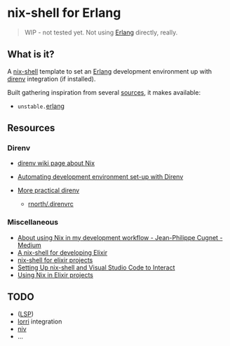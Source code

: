 # nix-shell for Erlang

> WIP - not tested yet. Not using [Erlang](https://www.erlang.org/) directly, really.

## What is it?

A [nix-shell](https://nixos.org/manual/nix/stable/#description-13) template to set an [Erlang](https://www.erlang.org/) development environment up with [direnv](https://github.com/direnv/direnv) integration (if installed).

Built gathering inspiration from several [sources](#resources), it makes available:

- `unstable.`[erlang](https://www.erlang.org/)

## Resources

### Direnv

- [direnv wiki page about Nix](https://github.com/direnv/direnv/wiki/Nix)
- [Automating development environment set-up with Direnv](http://www.futurile.net/2016/02/03/automating-environment-setup-with-direnv/)
- [More prac­ti­cal direnv](https://rnorth.org/more-practical-direnv/)

  - [rnorth/.direnvrc](https://gist.github.com/rnorth/0fd5048da85957da39c17bd49c4ca922)

### Miscellaneous

- [About using Nix in my development workflow - Jean-Philippe Cugnet - Medium](https://medium.com/@ejpcmac/about-using-nix-in-my-development-workflow-12422a1f2f4c)
- [A nix-shell for developing Elixir](https://ghedam.at/15443/a-nix-shell-for-developing-elixir)
- [nix-shell for elixir projects](https://til.codes/nix-shell-for-elixir-projects/)
- [Setting Up nix-shell and Visual Studio Code to Interact](https://matthewrhone.dev/nixos-vscode-environment)
- [Using Nix in Elixir projects](https://ejpcmac.net/blog/using-nix-in-elixir-projects/)

## TODO

- ([LSP](https://microsoft.github.io/language-server-protocol/))
- [lorri](https://github.com/nix-community/lorri) integration
- [niv](https://github.com/joefiorini/niv)
- ...
